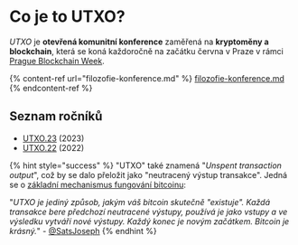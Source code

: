 # Co je to UTXO?

_UTXO_ je **otevřená komunitní konference** zaměřená na **kryptoměny a blockchain**, která se koná každoročně na začátku června v Praze v rámci [Prague Blockchain Week](https://prgblockweek.com/).

{% content-ref url="filozofie-konference.md" %}
[filozofie-konference.md](filozofie-konference.md)
{% endcontent-ref %}

## Seznam ročníků

* [UTXO.23](udalosti/23.md) (2023)
* [UTXO.22](udalosti/utxo.22/) (2022)

{% hint style="success" %}
"UTXO" také znamená "_Unspent transaction output_", což by se dalo přeložit jako "neutracený výstup transakce". Jedná se o [základní mechanismus fungování bitcoinu](https://www.alza.cz/transakcni-poplatky-a-minimalni-velikost-utxo#co-je-utxo):

"_UTXO je jediný způsob, jakým váš bitcoin skutečně "existuje". Každá transakce bere předchozí neutracené výstupy, používá je jako vstupy a ve výsledku vytváří nové výstupy. Každý konec je novým začátkem. Bitcoin je krásný._" - [@SatsJoseph](https://twitter.com/SatsJoseph/status/1370329486059843588)
{% endhint %}
